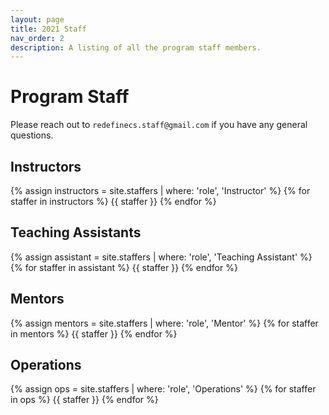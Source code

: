 ```yaml
---
layout: page
title: 2021 Staff
nav_order: 2
description: A listing of all the program staff members.
---
```


# Program Staff

Please reach out to `redefinecs.staff@gmail.com` if you have any general questions.

## Instructors

{% assign instructors = site.staffers | where: 'role', 'Instructor' %}
{% for staffer in instructors %}
{{ staffer }}
{% endfor %}

## Teaching Assistants

{% assign assistant = site.staffers | where: 'role', 'Teaching Assistant' %}
{% for staffer in assistant %}
{{ staffer }}
{% endfor %}

## Mentors

{% assign mentors = site.staffers | where: 'role', 'Mentor' %}
{% for staffer in mentors %}
{{ staffer }}
{% endfor %}

## Operations
{% assign ops = site.staffers | where: 'role', 'Operations' %}
{% for staffer in ops %}
{{ staffer }}
{% endfor %}
